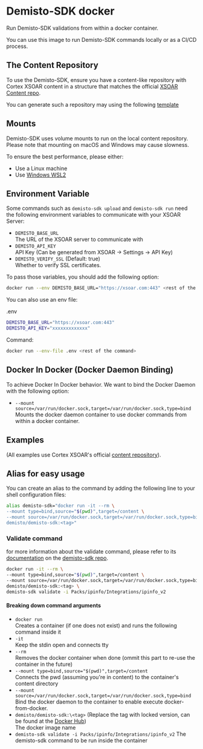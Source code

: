 # Demisto-SDK docker

Run Demisto-SDK validations from within a docker container.

You can use this image to run Demisto-SDK commands locally or as a CI/CD process.

## The Content Repository

To use the Demisto-SDK, ensure you have a content-like repository with Cortex XSOAR content in a structure that matches the official [XSOAR Content repo](https://github.com/demisto/content).

You can generate such a repository may using the following [template](https://github.com/demisto/content-external-template)

## Mounts

Demisto-SDK uses volume mounts to run on the local content repository.
Please note that mounting on macOS and Windows may cause slowness.

To ensure the best performance, please either:

- Use a Linux machine
- Use [Windows WSL2](https://docs.microsoft.com/en-us/windows/wsl/install)

## Environment Variable

Some commands such as `demisto-sdk upload` and `demisto-sdk run` need the following environment variables to communicate with your XSOAR Server:

- `DEMISTO_BASE_URL`  
    The URL of the XSOAR server to communicate with
- `DEMISTO_API_KEY`  
    API Key (Can be generated from XSOAR -> Settings -> API Key)
- `DEMISTO_VERIFY_SSL` (Default: true)  
    Whether to verify SSL certificates.

To pass those variables, you should add the following option:

```sh
docker run --env DEMISTO_BASE_URL="https://xsoar.com:443" <rest of the command>
```

You can also use an env file:

.env

```sh
DEMISTO_BASE_URL="https://xsoar.com:443"
DEMISTO_API_KEY="xxxxxxxxxxxxx"
```

Command:

```sh
docker run --env-file .env <rest of the command>
```

## Docker In Docker (Docker Daemon Binding)

To achieve Docker In Docker behavior. We want to bind the Docker Daemon with the following option:

- `--mount source=/var/run/docker.sock,target=/var/run/docker.sock,type=bind`  
    Mounts the docker daemon container to use docker commands from within a docker container.

## Examples

(All examples use Cortex XSOAR's official [content repository](https://github.com/demisto/content)).

## Alias for easy usage

You can create an alias to the command by adding the following line to your shell configuration files:

```sh
alias demisto-sdk="docker run -it --rm \
--mount type=bind,source="$(pwd)",target=/content \
--mount source=/var/run/docker.sock,target=/var/run/docker.sock,type=bind \
demisto/demisto-sdk:<tag>"
```

### Validate command

for more information about the validate command, please refer to its [documentation](https://github.com/demisto/demisto-sdk/blob/master/demisto_sdk/commands/validate/README.md) on the [demisto-sdk repo](https://github.com/demisto/demisto-sdk).

```sh
docker run -it --rm \
--mount type=bind,source="$(pwd)",target=/content \
--mount source=/var/run/docker.sock,target=/var/run/docker.sock,type=bind \
demisto/demisto-sdk:<tag> \
demisto-sdk validate -i Packs/ipinfo/Integrations/ipinfo_v2
```

#### Breaking down command arguments

- `docker run`  
    Creates a container (if one does not exist) and runs the following command inside it
- `-it`  
    Keep the stdin open and connects tty
- `--rm`  
    Removes the docker container when done (ommit this part to re-use the container in the future)
- `--mount type=bind,source="$(pwd)",target=/content`  
    Connects the pwd (assuming you're in content) to the container's content directory
- `--mount source=/var/run/docker.sock,target=/var/run/docker.sock,type=bind`  
Bind the docker daemon to the container to enable execute docker-from-docker.
- `demisto/demisto-sdk:\<tag>` (Replace the tag with locked version, can be found at the [Docker Hub](https://hub.docker.com/r/demisto/demisto-sdk))  
    The docker image name  
- `demisto-sdk validate -i Packs/ipinfo/Integrations/ipinfo_v2`
    The demisto-sdk command to be run inside the container
